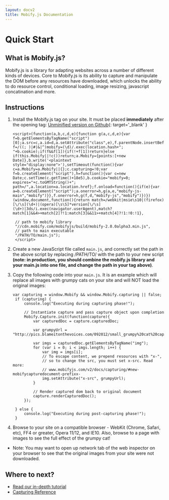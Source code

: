 ```yaml
---
layout: docv2
title: Mobify.js Documentation
---
```


# Quick Start

## What is Mobify.js?

Mobify.js is a library for adapting websites across a number of different kinds
of devices. Core to Mobify.js is its ability to capture and  manipulate the DOM
before any resources have downloaded, which unlocks the ability to do resource
control, conditional loading, image resizing, javascript  concatination and
more.


## Instructions

1. Install the Mobify.js tag on your site. It must be placed **immediately** after
   the opening <head> tag: [Unminified version on Github](https://github.com/mobify/mobifyjs/blob/v2.0/tag/bootstrap.html){: target='_blank' }

    <pre id="mobify-tag"><code class="javascript">&lt;script>(function(a,b,c,d,e){function g(a,c,d,e){var f=b.getElementsByTagName("script")[0];a.src=c,a.id=d,a.setAttribute("class",e),f.parentNode.insertBefore(a,f)}var f=/((; )|#|&|^)mobify=(\d)/.exec(location.hash+"; "+b.cookie);if(f&&f[1]){if(!+f[1])return}else if(this.Mobify||!c())return;a.Mobify={points:[+new Date]},b.write('&lt;plaintext style="display:none">'),setTimeout(function(){var c=a.Mobify=a.Mobify||{};c.capturing=!0;var f=b.createElement("script"),h=function(){var c=new Date;c.setTime(c.getTime()+18e5),b.cookie="mobify=0; expires="+c.toGMTString()+"; path=/",a.location=a.location.href};f.onload=function(){if(e){var a=b.createElement("script");a.onerror=h,g(a,e,"mobify-js-main","mobify")}},f.onerror=h,g(f,d,"mobify-js","mobify")})})(window,document,function(){return match=/webkit|msie\s10|(firefox)[\/\s](\d+)|(opera)[\s\S]*version[\/\s](\d+)|3ds/i.exec(navigator.userAgent),match?match[1]&&4>+match[2]?!1:match[3]&&11>+match[4]?!1:!0:!1},

    // path to mobify library
    "//cdn.mobify.com/mobifyjs/build/mobify-2.0.0alpha3.min.js",
    // path to main executable
    "/PATH/TO/main.js");
    &lt;/script></code></pre>

2. Create a new JavaScript file called `main.js`, and correctly
   set the path in the above script by replacing /PATH/TO/ with the
   path to your new script 
   **(note: in production, you should combine the mobify.js library and your main.js into one file, and change the path in your tag above)**.

3. Copy the following code into your `main.js`. It is an example which will
   replace all images with grumpy cats on your site and will NOT load the
   original images:

    <pre><code class="javascript">var capturing = window.Mobify && window.Mobify.capturing || false;
    if (capturing) {
        console.log("Executing during capturing phase!");

        // Instantiate capture and pass capture object upon completion
        Mobify.Capture.init(function(capture){
            var capturedDoc = capture.capturedDoc;

            var grumpyUrl = "http://pics.blameitonthevoices.com/092012/small_grumpy%20cat%20caption.jpg";

            var imgs = capturedDoc.getElementsByTagName("img");
            for (var i = 0; i < imgs.length; i++) {
                var img = imgs[i];
                // To escape content, we prepend resources with "x-",
                // so to change the src, you must set x-src. Read more:
                // www.mobifyjs.com/v2/docs/capturing/#new-mobifycapturedocument-prefixx-
                img.setAttribute("x-src", grumpyUrl);
            }

            // Render captured dom back to original document
            capture.renderCapturedDoc();
        });

    } else {
        console.log("Executing during post-capturing phase!");
    }</code></pre>

4. Browse to your site on a compatible browser - WebKit (Chrome, Safari, etc),
  FF4 or greater, Opera 11/12, and IE10. Also, browse to a page with images to see the full effect of the grumpy cat!

- Note: You may want to open up network tab of the web inspector on your browser 
to see that the original images from your site were not downloaded.


## Where to next?

* [Read our in-depth tutorial](./tutorial/)
* [Capturing Reference](./capturing/)

